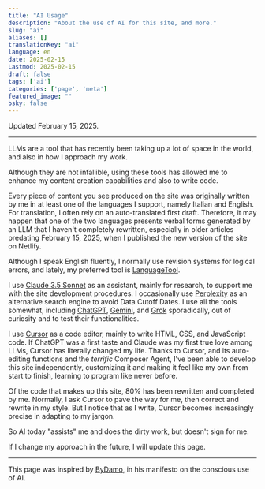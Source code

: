 ```yaml
---
title: "AI Usage"
description: "About the use of AI for this site, and more."
slug: "ai"
aliases: []
translationKey: "ai"
language: en
date: 2025-02-15
Lastmod: 2025-02-15
draft: false 
tags: ['ai']
categories: ['page', 'meta']
featured_image: ""
bsky: false
---
```


Updated February 15, 2025.

---

LLMs are a tool that has recently been taking up a lot of space in the world, and also in how I approach my work.

Although they are not infallible, using these tools has allowed me to enhance my content creation capabilities and also to write code.

Every piece of content you see produced on the site was originally written by me in at least one of the languages I support, namely Italian and English. For translation, I often rely on an auto-translated first draft. Therefore, it may happen that one of the two languages presents verbal forms generated by an LLM that I haven't completely rewritten, especially in older articles predating February 15, 2025, when I published the new version of the site on Netlify.

Although I speak English fluently, I normally use revision systems for logical errors, and lately, my preferred tool is [LanguageTool](https://languagetool.org).

I use [Claude 3.5 Sonnet](https://claude.ai) as an assistant, mainly for research, to support me with the site development procedures. I occasionally use [Perplexity](https://perplexity.com) as an alternative search engine to avoid Data Cutoff Dates. I use all the tools somewhat, including [ChatGPT](https://chatgpt.com), [Gemini](https://gemini.google.com), and [Grok](https://grok.com) sporadically, out of curiosity and to test their functionalities.

I use [Cursor](https://cursor.sh) as a code editor, mainly to write HTML, CSS, and JavaScript code. If ChatGPT was a first taste and Claude was my first true love among LLMs, Cursor has literally changed my life. Thanks to Cursor, and its auto-editing functions and the *terrific* Composer Agent, I've been able to develop this site independently, customizing it and making it feel like my own from start to finish, learning to program like never before.

Of the code that makes up this site, 80% has been rewritten and completed by me. Normally, I ask Cursor to pave the way for me, then correct and rewrite in my style. But I notice that as I write, Cursor becomes increasingly precise in adapting to my jargon.

So AI today "assists" me and does the dirty work, but doesn't sign for me.

If I change my approach in the future, I will update this page.

---

This page was inspired by [ByDamo](https://www.bydamo.la/p/ai-manifesto), in his manifesto on the conscious use of AI.

